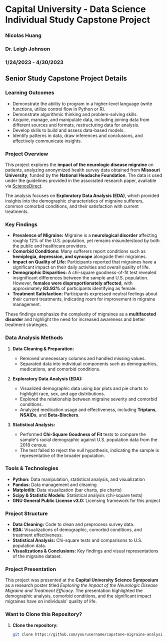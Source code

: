 # Capital University - Data Science Individual Study Capstone Project
### Nicolas Huang
### Dr. Leigh Johnson
### 1/24/2023 - 4/30/2023

## Senior Study Capstone Project Details

### Learning Outcomes
- Demonstrate the ability to program in a higher-level language (write functions, utilize control flow in Python or R).
- Demonstrate algorithmic thinking and problem-solving skills.
- Acquire, manage, and manipulate data, including joining data from different sources and formats, restructuring data for analysis.
- Develop skills to build and assess data-based models.
- Identify patterns in data, draw inferences and conclusions, and effectively communicate insights.

### Project Overview
This project explores the **impact of the neurologic disease migraine** on patients, analyzing anonymized health survey data obtained from **Missouri University**, funded by the **National Headache Foundation**. The data is used under the guidelines provided in the associated research paper, available via [ScienceDirect](https://www.sciencedirect.com/science/article/pii/S235234092201006X).

The analysis focuses on **Exploratory Data Analysis (EDA)**, which provided insights into the demographic characteristics of migraine sufferers, common comorbid conditions, and their satisfaction with current treatments.

### Key Findings
- **Prevalence of Migraine:** Migraine is a **neurological disorder** affecting roughly 12% of the U.S. population, yet remains misunderstood by both the public and healthcare providers.
- **Comorbid Conditions:** Many sufferers report conditions such as **hemiplegia, depression, and syncope** alongside their migraines.
- **Impact on Quality of Life:** Participants reported that migraines have a significant impact on their daily activities and overall quality of life.
- **Demographic Disparities:** A chi-square goodness-of-fit test revealed insignificant differences between the sample and U.S. population. However, **females were disproportionately affected**, with approximately **83.92%** of participants identifying as female.
- **Treatment Satisfaction:** Participants expressed neutral feelings about their current treatments, indicating room for improvement in migraine management.
  
These findings emphasize the complexity of migraines as a **multifaceted disorder** and highlight the need for increased awareness and better treatment strategies.

### Data Analysis Methods
1. **Data Cleaning & Preparation:**
   - Removed unnecessary columns and handled missing values.
   - Separated data into individual components such as demographics, medications, and comorbid conditions.

2. **Exploratory Data Analysis (EDA):**
   - Visualized demographic data using bar plots and pie charts to highlight race, sex, and age distributions.
   - Explored the relationship between migraine severity and comorbid conditions.
   - Analyzed medication usage and effectiveness, including **Triptans**, **NSAIDs**, and **Beta-Blockers**.

3. **Statistical Analysis:**
   - Performed **Chi-Square Goodness of Fit** tests to compare the sample's racial demographic against U.S. population data from the 2018 census.
   - The test failed to reject the null hypothesis, indicating the sample is representative of the broader population.

### Tools & Technologies
- **Python:** Data manipulation, statistical analysis, and visualization
- **Pandas:** Data management and cleaning
- **Matplotlib:** Data visualization (bar charts, pie charts)
- **Scipy & Statistic Models:** Statistical analysis (chi-square tests)
- **GNU General Public License v3.0:** Licensing framework for this project

### Project Structure
- **Data Cleaning:** Code to clean and preprocess survey data.
- **EDA:** Visualizations of demographic, comorbid conditions, and treatment effectiveness.
- **Statistical Analysis:** Chi-square tests and comparisons to U.S. population data.
- **Visualizations & Conclusions:** Key findings and visual representations of the migraine dataset.

### Project Presentation
This project was presented at the **Capital University Science Symposium** as a research poster titled _Exploring the Impact of the Neurologic Disease Migraine and Treatment Efficacy_. The presentation highlighted the demographic analysis, comorbid conditions, and the significant impact migraines have on individuals' quality of life.

### Want to Clone this Repository? 
1. **Clone the repository:**
   ```bash
   git clone https://github.com/yourusername/capstone-migraine-analysis.git
